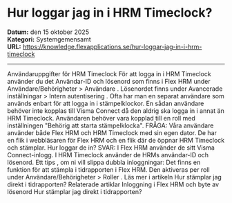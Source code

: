 # Hur loggar jag in i HRM Timeclock?

**Datum:** den 15 oktober 2025  
**Kategori:** Systemgemensamt  
**URL:** https://knowledge.flexapplications.se/hur-loggar-jag-in-i-hrm-timeclock

---

Användaruppgifter för HRM Timeclock
För att logga in i HRM Timeclock använder du det
Användar-ID
och
lösenord
som finns i Flex HRM under
Användare/Behörigheter > Användare
. Lösenordet finns under
Avancerade inställningar > Intern autentisering
.
Ofta har man en separat användare som används enbart för att logga in i stämpelklockor. En sådan användare behöver inte kopplas till Visma Connect då den aldrig ska logga in i annat än HRM Timeclock. Användaren behöver vara kopplad till en roll med inställningen "Behörig att starta stämpelklocka".
FRÅGA:
Våra användare använder både Flex HRM och HRM Timeclock med sin egen dator. De har en flik i webbläsaren för Flex HRM och en flik där de öppnar HRM Timeclock och stämplar. Hur loggar de in?
SVAR:
I Flex HRM använder de sitt Visma Connect-inlogg. I HRM Timeclock använder de HRMs användar-ID och lösenord.
Ett tips
, om ni vill slippa dubbla inloggningar: Det finns en funktion för att stämpla i tidrapporten i Flex HRM. Den aktiveras per roll under
Användare/Behörigheter > Roller
. Läs mer i artikeln
Hur stämplar jag direkt i tidrapporten?
Relaterade artiklar
Inloggning i Flex HRM och byte av lösenord
Hur stämplar jag direkt i tidrapporten?
